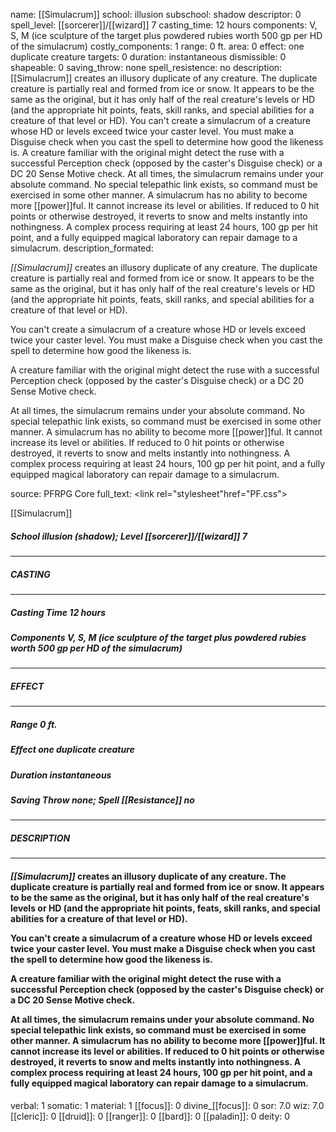 name: [[Simulacrum]]
school: illusion
subschool: shadow
descriptor: 0
spell_level: [[sorcerer]]/[[wizard]] 7
casting_time: 12 hours
components: V, S, M (ice sculpture of the target plus powdered rubies worth 500 gp per HD of the simulacrum)
costly_components: 1
range: 0 ft.
area: 0
effect: one duplicate creature
targets: 0
duration: instantaneous
dismissible: 0
shapeable: 0
saving_throw: none
spell_resistence: no
description: [[Simulacrum]] creates an illusory duplicate of any creature. The duplicate creature is partially real and formed from ice or snow. It appears to be the same as the original, but it has only half of the real creature's levels or HD (and the appropriate hit points, feats, skill ranks, and special abilities for a creature of that level or HD).  You can't create a simulacrum of a creature whose HD or levels exceed twice your caster level. You must make a Disguise check when you cast the spell to determine how good the likeness is.  A creature familiar with the original might detect the ruse with a successful Perception check (opposed by the caster's Disguise check) or a DC 20 Sense Motive check.  At all times, the simulacrum remains under your absolute command. No special telepathic link exists, so command must be exercised in some other manner. A simulacrum has no ability to become more [[power]]ful. It cannot increase its level or abilities. If reduced to 0 hit points or otherwise destroyed, it reverts to snow and melts instantly into nothingness. A complex process requiring at least 24 hours, 100 gp per hit point, and a fully equipped magical laboratory can repair damage to a simulacrum.
description_formated: <p><i>[[Simulacrum]]</i> creates an illusory duplicate of any creature. The duplicate creature is partially real and formed from ice or snow. It appears to be the same as the original, but it has only half of the real creature's levels or HD (and the appropriate hit points, feats, skill ranks, and special abilities for a creature of that level or HD).</p><p>You can't create a simulacrum of a creature whose HD or levels exceed twice your caster level. You must make a Disguise check when you cast the spell to determine how good the likeness is.</p><p>A creature familiar with the original might detect the ruse with a successful Perception check (opposed by the caster's Disguise check) or a DC 20 Sense Motive check.</p><p>At all times, the simulacrum remains under your absolute command. No special telepathic link exists, so command must be exercised in some other manner. A simulacrum has no ability to become more [[power]]ful. It cannot increase its level or abilities. If reduced to 0 hit points or otherwise destroyed, it reverts to snow and melts instantly into nothingness. A complex process requiring at least 24 hours, 100 gp per hit point, and a fully equipped magical laboratory can repair damage to a simulacrum.</p>
source: PFRPG Core
full_text: <link rel="stylesheet"href="PF.css"><div class="heading"><p class="alignleft">[[Simulacrum]]</p><div style="clear: both;"></div></div><div><h5><b>School </b>illusion (shadow); <b>Level </b>[[sorcerer]]/[[wizard]] 7</h5></div><hr/><div><h5><b>CASTING</b></h5></div><hr/><div><h5><b>Casting Time </b>12 hours</h5><h5><b>Components </b>V, S, M (ice sculpture of the target plus powdered rubies worth 500 gp per HD of the simulacrum)</h5></div><hr/><div><h5><b>EFFECT</b></h5></div><hr/><div><h5><b>Range </b>0 ft.</h5><h5><b>Effect </b>one duplicate creature</h5><h5><b>Duration </b>instantaneous</h5><h5><b>Saving Throw </b>none; <b>Spell [[Resistance]] </b>no</h5></div><hr/><div><h5><b>DESCRIPTION</b></h5></div><hr/><div><h4><p><i>[[Simulacrum]]</i> creates an illusory duplicate of any creature. The duplicate creature is partially real and formed from ice or snow. It appears to be the same as the original, but it has only half of the real creature's levels or HD (and the appropriate hit points, feats, skill ranks, and special abilities for a creature of that level or HD).</p><p>You can't create a simulacrum of a creature whose HD or levels exceed twice your caster level. You must make a Disguise check when you cast the spell to determine how good the likeness is.</p><p>A creature familiar with the original might detect the ruse with a successful Perception check (opposed by the caster's Disguise check) or a DC 20 Sense Motive check.</p><p>At all times, the simulacrum remains under your absolute command. No special telepathic link exists, so command must be exercised in some other manner. A simulacrum has no ability to become more [[power]]ful. It cannot increase its level or abilities. If reduced to 0 hit points or otherwise destroyed, it reverts to snow and melts instantly into nothingness. A complex process requiring at least 24 hours, 100 gp per hit point, and a fully equipped magical laboratory can repair damage to a simulacrum.</p></h4></div>
verbal: 1
somatic: 1
material: 1
[[focus]]: 0
divine_[[focus]]: 0
sor: 7.0
wiz: 7.0
[[cleric]]: 0
[[druid]]: 0
[[ranger]]: 0
[[bard]]: 0
[[paladin]]: 0
deity: 0
